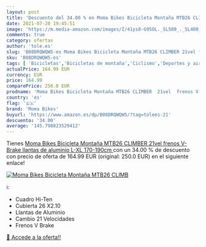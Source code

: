 ```yaml
---
layout: post
title: 'Descuento del 34.00 % en Moma Bikes Bicicleta Montaña MTB26 CLIMB'
date: 2021-07-20 19:45:51
image: 'https://m.media-amazon.com/images/I/41ys8-G95OL._SL500_._SL400_.jpg'
comments: true
category: ofertas
author: 'tole.es'
slug: 'B08DRQWQW5-es Moma Bikes Bicicleta Montaña MTB26 CLIMBER 21vel frenos...'
sku: 'B08DRQWQW5-es'
tags: [ 'Bicicletas','Bicicletas de montaña','Ciclismo','Deportes y aire libre','Ropa y equipo para deportes','bicicleta','moma bikes', ]
actualPrice: 164.99 EUR
currency: EUR
price: 164.99
comparePrice: 250.0 EUR
prodname: 'Moma Bikes Bicicleta Montaña MTB26 CLIMBER  21vel  frenos V-Brake  llantas de aluminio  L-XL  170-190cm '
country: 'es'
flag: '🇪🇸'
brand: 'Moma Bikes'
buyurl: 'https://www.amazon.es/dp/B08DRQWQW5/?tag=tolees-21'
descuento: '34.00'
average: '145.798823529412'
---
```


Tienes [Moma Bikes Bicicleta Montaña MTB26 CLIMBER  21vel  frenos V-Brake  llantas de aluminio  L-XL  170-190cm ](https://www.amazon.es/dp/B08DRQWQW5/?tag=tolees-21) con un 34.00 % de descuento con precio de oferta de 164.99 EUR (original: 250.0 EUR) en el siguiente enlace!

[![Moma Bikes Bicicleta Montaña MTB26 CLIMB](https://m.media-amazon.com/images/I/41ys8-G95OL._SL500_._SL400_.jpg)](https://www.amazon.es/dp/B08DRQWQW5/?tag=tolees-21)

ℹ️:

- Cuadro Hi-Ten
- Cubierta 26 X2.10
- Llantas de Aluminio
- Cambio 21 Velocidades
- Frenos V Brake

[🛒 Accede a la oferta!!](https://www.amazon.es/dp/B08DRQWQW5/?tag=tolees-21)

